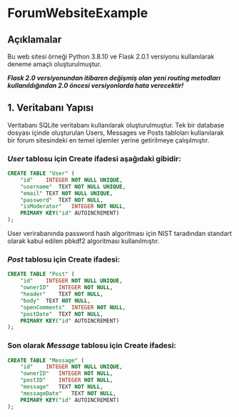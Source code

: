 # ForumWebsiteExample

## Açıklamalar
Bu web sitesi örneği Python 3.8.10 ve Flask 2.0.1 versiyonu kullanılarak deneme amaçlı oluşturulmuştur.

***Flask 2.0 versiyonundan itibaren değişmiş olan yeni routing metodları kullanıldığından 2.0 öncesi versiyonlarda hata verecektir!***

## 1. Veritabanı Yapısı
Veritabanı SQLite veritabanı kullanılarak oluşturulmuştur. Tek bir database dosyası içinde oluşturulan Users, Messages ve Posts tabloları kullanılarak bir forum sitesindeki en temel işlemler 
yerine getirilmeye çalışılmıştır.

### ***User*** tablosu için Create ifadesi aşağıdaki gibidir:
```sql
CREATE TABLE "User" (
	"id"	INTEGER NOT NULL UNIQUE,
	"username"	TEXT NOT NULL UNIQUE,
	"email"	TEXT NOT NULL UNIQUE,
	"password"	TEXT NOT NULL,
	"isModerator"	INTEGER NOT NULL,
	PRIMARY KEY("id" AUTOINCREMENT)
); 
```
User verirabanında password hash algoritması için NIST taradından standart olarak kabul edilen pbkdf2 algoritması kullanılmıştır.

### ***Post*** tablosu için Create ifadesi:
```sql
CREATE TABLE "Post" (
	"id"	INTEGER NOT NULL UNIQUE,
	"ownerID"	INTEGER NOT NULL,
	"header"	TEXT NOT NULL,
	"body"	TEXT NOT NULL,
	"openComments"	INTEGER NOT NULL,
	"postDate"	TEXT NOT NULL,
	PRIMARY KEY("id" AUTOINCREMENT)
);
```

### Son olarak ***Message*** tablosu için Create ifadesi:
```sql
CREATE TABLE "Message" (
	"id"	INTEGER NOT NULL UNIQUE,
	"ownerID"	INTEGER NOT NULL,
	"postID"	INTEGER NOT NULL,
	"message"	TEXT NOT NULL,
	"messageDate"	TEXT NOT NULL,
	PRIMARY KEY("id" AUTOINCREMENT)
);
```
</code></pre>